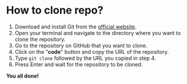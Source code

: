 # How to clone repo?

1. Download and install Git from the [official website](https://git-scm.com/downloads).
2. Open your terminal and navigate to the directory where you want to clone the repository.
3. Go to the repository on GitHub that you want to clone.
4. Click on the "__code__" button and copy the URL of the repository.
5. Type `git clone` followed by the URL you copied in step 4.
6. Press Enter and wait for the repository to be cloned.

**You all done!**
